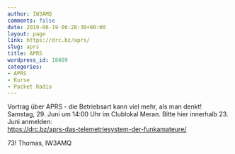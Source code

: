 ```yaml
---
author: IW3AMQ
comments: false
date: 2019-06-19 06:28:30+00:00
layout: page
link: https://drc.bz/aprs/
slug: aprs
title: APRS
wordpress_id: 18409
categories:
- APRS
- Kurse
- Packet Radio
---
```





Vortrag über APRS - die Betriebsart kann viel mehr, als man denkt! Samstag, 29. Juni um 14:00 Uhr im Clublokal Meran. Bitte hier innerhalb 23. Juni anmelden:   
[https://drc.bz/aprs-das-telemetriesystem-der-funkamateure/ ](https://drc.bz/aprs-das-telemetriesystem-der-funkamateure/)







73! Thomas, IW3AMQ



